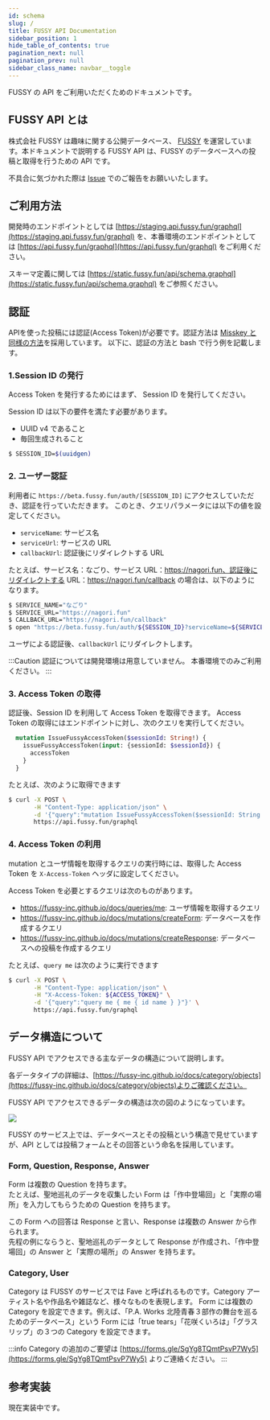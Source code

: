 ```yaml
---
id: schema
slug: /
title: FUSSY API Documentation
sidebar_position: 1
hide_table_of_contents: true
pagination_next: null
pagination_prev: null
sidebar_class_name: navbar__toggle
---
```


FUSSY の API をご利用いただくためのドキュメントです。

## FUSSY API とは
株式会社 FUSSY は趣味に関する公開データベース、 [FUSSY](https://www.fussy.fun) を運営しています。本ドキュメントで説明する FUSSY API は、FUSSY のデータベースへの投稿と取得を行うための API です。

不具合に気づかれた際は [Issue](https://github.com/fussy-inc/docs/issues) でのご報告をお願いいたします。

## ご利用方法
開発時のエンドポイントとしては [https://staging.api.fussy.fun/graphql](https://staging.api.fussy.fun/graphql) を、本番環境のエンドポイントとしては [https://api.fussy.fun/graphql](https://api.fussy.fun/graphql) をご利用ください。

スキーマ定義に関しては [https://static.fussy.fun/api/schema.graphql](https://static.fussy.fun/api/schema.graphql) をご参照ください。


## 認証

APIを使った投稿には認証(Access Token)が必要です。認証方法は [Misskey と同様の方法](https://misskey-hub.net/docs/api/)を採用しています。
以下に、認証の方法と bash で行う例を記載します。

### 1.Session ID の発行
Access Token を発行するためにはまず、 Session ID を発行してください。

Session ID は以下の要件を満たす必要があります。

- UUID v4 であること
- 毎回生成されること

```bash
$ SESSION_ID=$(uuidgen)
```

### 2. ユーザー認証

利用者に `https://beta.fussy.fun/auth/[SESSION_ID]` にアクセスしていただき、認証を行っていただきます。
このとき、クエリパラメータには以下の値を設定してください。

- `serviceName`: サービス名
- `serviceUrl`: サービスの URL
- `callbackUrl`: 認証後にリダイレクトする URL

たとえば、サービス名：なごり、サービス URL：https://nagori.fun、認証後にリダイレクトする URL：https://nagori.fun/callback の場合は、以下のようになります。

```bash
$ SERVICE_NAME="なごり"
$ SERVICE_URL="https://nagori.fun"
$ CALLBACK_URL="https://nagori.fun/callback"
$ open "https://beta.fussy.fun/auth/${SESSION_ID}?serviceName=${SERVICE_NAME}&serviceUrl=${SERVICE_URL}&callbackUrl=${CALLBACK_URL}"
```

ユーザによる認証後、`callbackUrl` にリダイレクトします。

:::Caution
認証については開発環境は用意していません。
本番環境でのみご利用ください。
:::


### 3. Access Token の取得

認証後、Session ID を利用して Access Token を取得できます。
Access Token の取得にはエンドポイントに対し、次のクエリを実行してください。

```graphql
  mutation IssueFussyAccessToken($sessionId: String!) {
    issueFussyAccessToken(input: {sessionId: $sessionId}) {
      accessToken
    }
  }
```

たとえば、次のように取得できます

```bash
$ curl -X POST \
       -H "Content-Type: application/json" \
       -d '{"query":"mutation IssueFussyAccessToken($sessionId: String!) {\n  issueFussyAccessToken(input: {sessionId: $sessionId}) {\n    accessToken\n  }\n}\n","variables":{"sessionId":"'"${SESSION_ID}"'"}}' \
       https://api.fussy.fun/graphql
```


### 4. Access Token の利用
mutation とユーザ情報を取得するクエリの実行時には、取得した Access Token を `X-Access-Token` ヘッダに設定してください。

Access Token を必要とするクエリは次のものがあります。
- https://fussy-inc.github.io/docs/queries/me: ユーザ情報を取得するクエリ
- https://fussy-inc.github.io/docs/mutations/createForm: データベースを作成するクエリ
- https://fussy-inc.github.io/docs/mutations/createResponse: データベースへの投稿を作成するクエリ

たとえば、`query me` は次のように実行できます

```bash
$ curl -X POST \
       -H "Content-Type: application/json" \
       -H "X-Access-Token: ${ACCESS_TOKEN}" \
       -d '{"query":"query me { me { id name } }"}' \
       https://api.fussy.fun/graphql
```

## データ構造について
FUSSY API でアクセスできる主なデータの構造について説明します。

各データタイプの詳細は、[https://fussy-inc.github.io/docs/category/objects](https://fussy-inc.github.io/docs/category/objects)よりご確認ください。

FUSSY API でアクセスできるデータの構造は次の図のようになっています。

![](https://d1stpor4o81wuq.cloudfront.net/api/docs/images/system-description.png)

FUSSY のサービス上では、データベースとその投稿という構造で見せていますが、API としては投稿フォームとその回答という命名を採用しています。

### Form, Question, Response, Answer
Form は複数の Question を持ちます。<br />
たとえば、聖地巡礼のデータを収集したい Form は「作中登場回」と「実際の場所」を入力してもらうための Question を持ちます。

この Form への回答は Response と言い、Response は複数の Answer から作られます。<br />
先程の例にならうと、聖地巡礼のデータとして Response が作成され、「作中登場回」の Answer と「実際の場所」の Answer を持ちます。

### Category, User
Category は FUSSY のサービスでは Fave と呼ばれるものです。Category アーティスト名や作品名や雑誌など、様々なものを表現します。
Form には複数の Category を設定できます。例えば、「P.A. Works 北陸青春３部作の舞台を巡るためのデータベース」という Form には「true tears」「花咲くいろは」「グラスリップ」の３つの Category を設定できます。

:::info
Category の追加のご要望は [https://forms.gle/SgYg8TQmtPsvP7Wy5](https://forms.gle/SgYg8TQmtPsvP7Wy5) よりご連絡ください。
:::

## 参考実装
現在実装中です。
